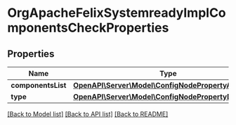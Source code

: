 # OrgApacheFelixSystemreadyImplComponentsCheckProperties

## Properties
Name | Type | Description | Notes
------------ | ------------- | ------------- | -------------
**componentsList** | [**OpenAPI\Server\Model\ConfigNodePropertyArray**](ConfigNodePropertyArray.md) |  | [optional] 
**type** | [**OpenAPI\Server\Model\ConfigNodePropertyDropDown**](ConfigNodePropertyDropDown.md) |  | [optional] 

[[Back to Model list]](../README.md#documentation-for-models) [[Back to API list]](../README.md#documentation-for-api-endpoints) [[Back to README]](../README.md)


